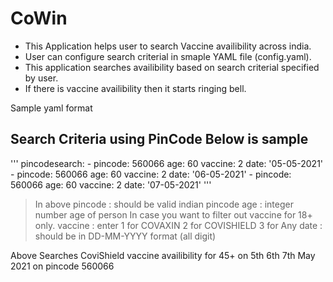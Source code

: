 # CoWin

- This Application helps user to search Vaccine availibility across india. 
- User can configure search criterial in smaple YAML file (config.yaml). 
- This application searches availibility based on search criterial specified by user.
- If there is vaccine availibility then it starts ringing bell.

Sample yaml format

## Search Criteria using PinCode Below is sample 
'''
pincodesearch:
    -   pincode: 560066
        age: 60
        vaccine: 2
        date: '05-05-2021'
    -   pincode: 560066
        age: 60
        vaccine: 2
        date: '06-05-2021'
    -   pincode: 560066
        age: 60
        vaccine: 2
        date: '07-05-2021'
 '''
 
 > In above 
 > pincode : should be valid indian pincode
 > age : integer number age of person In case you want to filter out vaccine for 18+ only.
 > vaccine : enter 1 for COVAXIN 2 for COVISHIELD 3 for Any
 > date : should be in DD-MM-YYYY format (all digit)
 > 

Above Searches CoviShield vaccine availibility for 45+ on 5th 6th 7th May 2021 on pincode 560066
